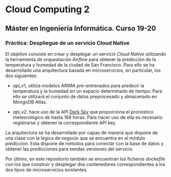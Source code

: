 # Cloud Computing 2

## Máster en Ingeniería Informática. Curso 19-20

### Práctica: Despliegue de un servicio Cloud Native

El objetivo consiste en crear y desplegar un servicio *Cloud Native* utilizando la herramienta de orquestación *Airflow* para obtener la predicción de la temperatura y humedad de la ciudad de San Francisco. Para ello se ha desarrollado una arquitectura basada en microservicios, en particular, los dos siguientes:

* *api_v1*, utiliza modelos ARIMA pre-entrenados para predecir la temperatura y la humedad en un espacio determinado de tiempo. Para ello se utilizará el conjunto de datos preprocesado y almacenado en MongoDB Atlas.

* *api_v2*, hace uso de la API [Dark Sky](https://darksky.net/dev) que proporciona el pronóstico meteorológico de hasta 168 horas. Para hacer uso de ella es necesario registrarse y obtener la correspondiente API key.

La arquitectura se ha desarrollado por capas de manera que dispone de una clase con la lógica de negocio que se encuentra en el módulo *prediccion*. Esta dispone de métodos para conectar con la base de datos y obtener las predicciones para sendas versiones del servicio.

Por último, en este repositorio también se encuentran los ficheros *dockefile* con los que construir y desplegar dos contenedores correspondientes a los dos tipos de microservicios existentes.
